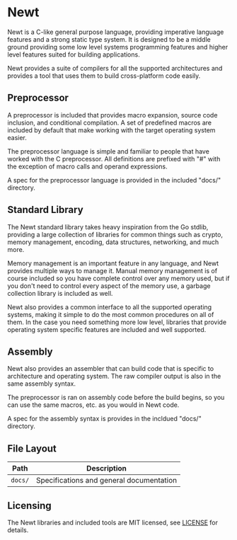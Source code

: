 # Newt
Newt is a C-like general purpose language, providing imperative language features
and a strong static type system. It is designed to be a middle ground providing
some low level systems programming features and higher level features suited
for building applications.

Newt provides a suite of compilers for all the supported architectures and
provides a tool that uses them to build cross-platform code easily.

## Preprocessor
A preprocessor is included that provides macro expansion, source code inclusion,
and conditional compilation. A set of predefined macros are included by default
that make working with the target operating system easier.

The preprocessor language is simple and familiar to people that have worked with
the C preprocessor. All definitions are prefixed with "#" with the exception of
macro calls and operand expressions.

A spec for the preprocessor language is provided in the included "docs/" directory.

## Standard Library
The Newt standard library takes heavy inspiration from the Go stdlib, providing
a large collection of libraries for common things such as crypto, memory
management, encoding, data structures, networking, and much more.

Memory management is an important feature in any language, and Newt provides
multiple ways to manage it. Manual memory management is of course included so
you have complete control over any memory used, but if you don't need to control
every aspect of the memory use, a garbage collection library is included as well.

Newt also provides a common interface to all the supported operating systems,
making it simple to do the most common procedures on all of them. In the case
you need something more low level, libraries that provide operating system
specific features are included and well supported.

## Assembly
Newt also provides an assembler that can build code that is specific to architecture
and operating system. The raw compiler output is also in the same assembly syntax.

The preprocessor is ran on assembly code before the build begins, so you can
use the same macros, etc. as you would in Newt code.

A spec for the assembly syntax is provides in the incldued "docs/" directory.

## File Layout

| Path                | Description                                               |
| ------------------- | --------------------------------------------------------- |
| `docs/`             | Specifications and general documentation                  |

## Licensing
The Newt libraries and included tools are MIT licensed, see [LICENSE](https://raw.githubusercontent.com/larzconwell/newt/master/LICENSE) for details.
